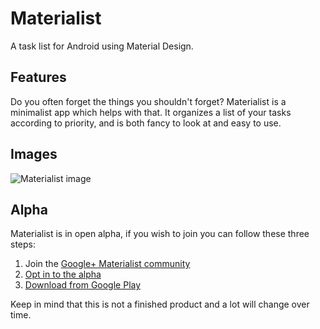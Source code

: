 Materialist
===========
A task list for Android using Material Design.

## Features
Do you often forget the things you shouldn't forget? Materialist is a minimalist app which helps with that. It organizes a list of your tasks according to priority, and is both fancy to look at and easy to use.

## Images
![Materialist image](http://i.imgur.com/NfsvvtQ.png)


## Alpha

Materialist is in open alpha, if you wish to join you can follow these three steps: 

1. Join the [Google+ Materialist community](https://plus.google.com/u/0/communities/100792283162999583978)
2. [Opt in to the alpha](https://play.google.com/apps/testing/co.adrianblan.materialist)
3. [Download from Google Play](https://play.google.com/store/apps/details?id=co.adrianblan.materialist)

Keep in mind that this is not a finished product and a lot will change over time.
